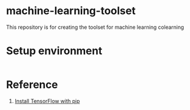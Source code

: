 # machine-learning-toolset

This repository is for creating the toolset for machine learning colearning

# Setup environment

``` bash

```


# Reference

1. [Install TensorFlow with pip](https://www.tensorflow.org/install/pip)
